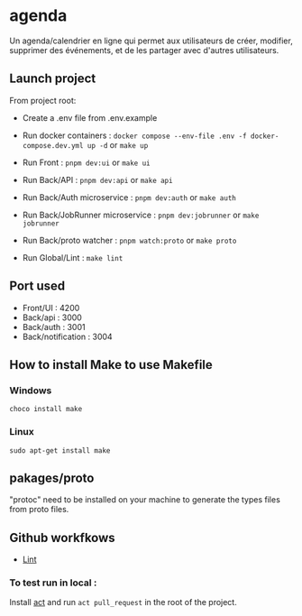 # agenda

Un agenda/calendrier en ligne qui permet aux utilisateurs de créer, modifier, supprimer des événements, et de les partager avec d'autres utilisateurs.

## Launch project

From project root:

- Create a .env file from .env.example
- Run docker containers : `docker compose --env-file .env -f docker-compose.dev.yml up -d` or `make up`

- Run Front : `pnpm dev:ui` or `make ui`
- Run Back/API : `pnpm dev:api` or `make api`
- Run Back/Auth microservice : `pnpm dev:auth` or `make auth`
- Run Back/JobRunner microservice : `pnpm dev:jobrunner` or `make jobrunner`
- Run Back/proto watcher : `pnpm watch:proto` or `make proto`
- Run Global/Lint : `make lint`

## Port used

- Front/UI : 4200
- Back/api : 3000
- Back/auth : 3001
- Back/notification : 3004

## How to install Make to use Makefile

### Windows
`choco install make`

### Linux
`sudo apt-get install make`

## pakages/proto

"protoc" need to be installed on your machine to generate the types files from proto files.

## Github workfkows

- [Lint](.github/workflows/lint.yml)

### To test run in local :

Install [act](https://nektosact.com/) and run `act pull_request` in the root of the project.
